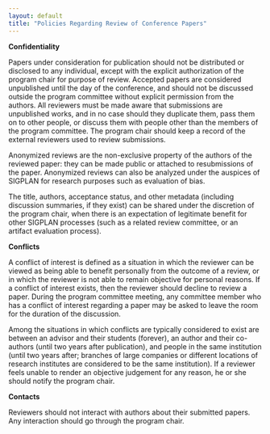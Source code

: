 ```yaml
---
layout: default
title: "Policies Regarding Review of Conference Papers"
---
```


**Confidentiality**

Papers under consideration for publication should not be distributed
or disclosed to any individual, except with the explicit authorization
of the program chair for purpose of review.  Accepted papers are
considered unpublished until the day of the conference, and should not
be discussed outside the program committee without explicit permission
from the authors. All reviewers must be made aware that submissions
are unpublished works, and in no case should they duplicate them, pass
them on to other people, or discuss them with people other than the
members of the program committee. The program chair should keep a
record of the external reviewers used to review submissions.

Anonymized reviews are the non-exclusive property of the authors of
the reviewed paper: they can be made public or attached to
resubmissions of the paper. Anonymized reviews can also be analyzed
under the auspices of SIGPLAN for research purposes such as evaluation
of bias.

The title, authors, acceptance status, and other metadata (including
discussion summaries, if they exist) can be shared under the
discretion of the program chair, when there is an expectation of
legitimate benefit for other SIGPLAN processes (such as a related
review committee, or an artifact evaluation process).

**Conflicts**

A conflict of interest is defined as a situation in which the reviewer
can be viewed as being able to benefit personally from the outcome of
a review, or in which the reviewer is not able to remain objective for
personal reasons. If a conflict of interest exists, then the reviewer
should decline to review a paper. During the program committee
meeting, any committee member who has a conflict of interest regarding
a paper may be asked to leave the room for the duration of the
discussion.

Among the situations in which conflicts are typically considered to
exist are between an advisor and their students (forever), an author
and their co-authors (until two years after publication), and people
in the same institution (until two years after; branches of large
companies or different locations of research institutes are considered
to be the same institution). If a reviewer feels unable to render an
objective judgement for any reason, he or she should notify the
program chair.

**Contacts**

Reviewers should not interact with authors about their submitted
papers. Any interaction should go through the program chair.

